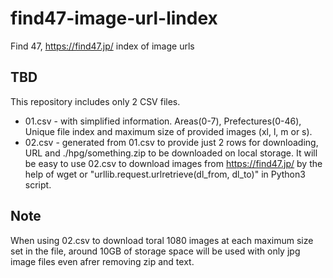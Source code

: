 # find47-image-url-lindex
Find 47,  https://find47.jp/ index of image urls

## TBD
This repository includes only 2 CSV files.
 - 01.csv - with simplified information. Areas(0-7), Prefectures(0-46), Unique file index and maximum size of provided images (xl, l, m or s).
 - 02.csv - generated from 01.csv to provide just 2 rows for downloading, URL and ./hpg/something.zip to be downloaded on local storage. 
It will be easy to use 02.csv to download images from https://find47.jp/ by the help of wget or "urllib.request.urlretrieve(dl_from, dl_to)" in Python3 script.

## Note
 When using 02.csv to download toral 1080 images at each maximum size set in the file, around 10GB of storage space will be used with only jpg image files even afrer removing zip and text.
